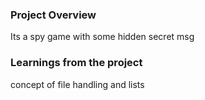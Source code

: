 ### Project Overview

 Its a spy game with some hidden secret msg


### Learnings from the project

 concept of file handling and lists


